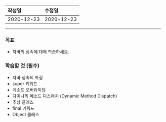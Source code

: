 |작성일|수정일|
|:----|:----|
|2020-12-23|2020-12-23|

--------

### 목표
- 자바의 상속에 대해 학습하세요.

### 학습할 것 (필수)
- 자바 상속의 특징
- super 키워드
- 메소드 오버라이딩
- 다이나믹 메소드 디스패치 (Dynamic Method Dispatch)
- 추상 클래스
- final 키워드
- Object 클래스
